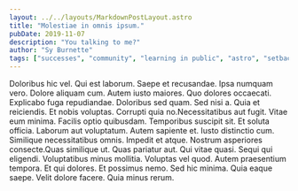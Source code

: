 ```yaml
---
layout: ../../layouts/MarkdownPostLayout.astro
title: "Molestiae in omnis ipsum."
pubDate: 2019-11-07
description: "You talking to me?"
author: "Sy Burnette"
tags: ["successes", "community", "learning in public", "astro", "setbacks"]
---
```


Doloribus hic vel. Qui est laborum. Saepe et recusandae. Ipsa numquam vero. Dolore aliquam cum. Autem iusto maiores. Quo dolores occaecati. Explicabo fuga repudiandae. Doloribus sed quam. Sed nisi a. Quia et reiciendis. Et nobis voluptas. Corrupti quia no.Necessitatibus aut fugit. Vitae eum minima. Facilis optio quibusdam. Temporibus suscipit sit. Et soluta officia. Laborum aut voluptatum. Autem sapiente et. Iusto distinctio cum. Similique necessitatibus omnis. Impedit et atque. Nostrum asperiores consecte.Quas similique ut. Quas pariatur aut. Qui vitae quasi. Sequi qui eligendi. Voluptatibus minus mollitia. Voluptas vel quod. Autem praesentium tempora. Et qui dolores. Et possimus nemo. Sed hic minima. Quia eaque saepe. Velit dolore facere. Quia minus rerum.

